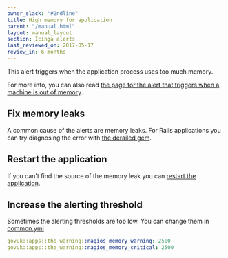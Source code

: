 ```yaml
---
owner_slack: "#2ndline"
title: High memory for application
parent: "/manual.html"
layout: manual_layout
section: Icinga alerts
last_reviewed_on: 2017-05-17
review_in: 6 months
---
```


This alert triggers when the application process uses too much memory.

For more info, you can also read [the page for the alert that triggers
when a machine is out of memory][mem].

[mem]: /manual/alerts/free-memory-warning-on-backend.html

## Fix memory leaks

A common cause of the alerts are memory leaks. For Rails applications you
can try diagnosing the error with [the derailed gem][derailed].

[derailed]: https://github.com/schneems/derailed_benchmarks

## Restart the application

If you can't find the source of the memory leak you can [restart the application](/manual/restart-application.html).

## Increase the alerting threshold

Sometimes the alerting thresholds are too low. You can change them in
[common.yml][common]

```yml
govuk::apps::the_warning::nagios_memory_warning: 2500
govuk::apps::the_warning::nagios_memory_critical: 2500
```

[common]: https://github.com/alphagov/govuk-puppet/blob/master/hieradata/common.yaml
